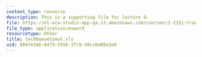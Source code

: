```yaml
---
content_type: resource
description: This is a supporting file for lecture 9.
file: https://ol-ocw-studio-app-qa.s3.amazonaws.com/courses/1-225j-transportation-flow-systems-fall-2002/8847e346847955563fc9d4cc6e09a3e8_lec9QueueSimul.xls
file_type: application/msword
resourcetype: Other
title: lec9QueueSimul.xls
uid: 8847e346-8479-5556-3fc9-d4cc6e09a3e8
---
```

